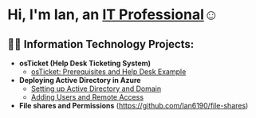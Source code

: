 <h1>Hi, I'm Ian, an <a href="https://linkedin.com/in/ian-pierrelouis">IT Professional</a>☺</h1>

<h2>👨‍💻 Information Technology Projects:</h2>

- <b>osTicket (Help Desk Ticketing System)</b>
  - [osTicket: Prerequisites and Help Desk Example](https://github.com/Ian6190/osticket-prereqs)
- <b>Deploying Active Directory in Azure</b>
  - [Setting up Active Directory and Domain](https://github.com/Ian6190/configure-ad)
  - [Adding Users and Remote Access](https://github.com/Ian6190/azure-network-protocols)
- <b>File shares and Permissions</b>
(https://github.com/Ian6190/file-shares)
